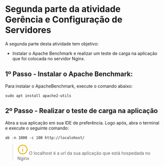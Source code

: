 # Segunda parte da atividade Gerência e Configuração de Servidores
A segunda parte desta atividade tem objetivo:
- Instalar o Apache Benchmark e realizar um teste de carga na aplicação que foi colocada no servidor Nginx.

## 1º Passo - Instalar o Apache Benchmark:
Para instalar o ApacheBenchmark, execute o comando abaixo:
```
sudo apt install apache2-utils
```

## 2º Passo - Realizar o teste de carga na aplicação
Abra a sua aplicação em sua IDE de preferência. Logo após, abra o terminal e execute o seguinte comando:
```
ab -n 1000 -c 100 http://localohost/
```
> ![alt text](image.png) O localhost é a url da sua aplicação que está hospedada no Nginx
